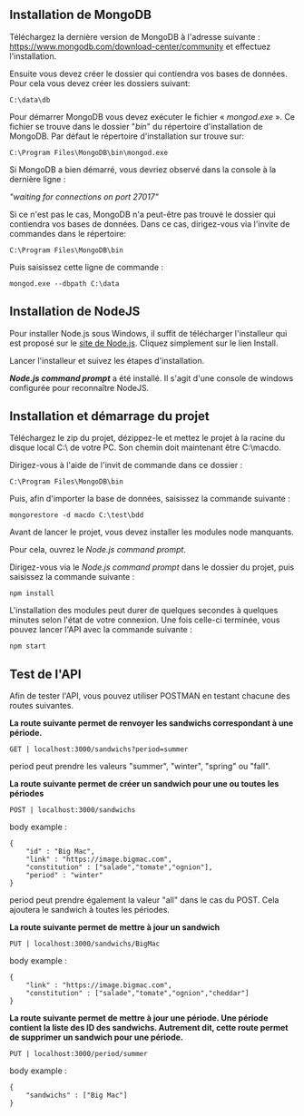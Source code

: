 ## Installation de MongoDB

Téléchargez la dernière version de MongoDB à l'adresse suivante : https://www.mongodb.com/download-center/community et effectuez l'installation.

Ensuite vous devez créer le dossier qui contiendra vos bases de données. Pour cela vous devez créer les dossiers suivant:

```
C:\data\db
```

Pour démarrer MongoDB vous devez exécuter le fichier « *mongod.exe* ». Ce fichier se trouve dans le dossier "*bin*" du répertoire d'installation de MongoDB. Par défaut le répertoire d'installation sur trouve sur:

```
C:\Program Files\MongoDB\bin\mongod.exe
```

Si MongoDB a bien démarré, vous devriez observé dans la console à la dernière ligne :

*"waiting for connections on port 27017"*

Si ce n'est pas le cas, MongoDB n'a peut-être pas trouvé le dossier qui contiendra vos bases de données. Dans ce cas, dirigez-vous via l'invite de commandes dans le répertoire:

```
C:\Program Files\MongoDB\bin
```

Puis saisissez cette ligne de commande :

```
mongod.exe --dbpath C:\data
```



## Installation de NodeJS

Pour installer Node.js sous Windows, il suffit de télécharger l'installeur qui est proposé sur le [site de Node.js](https://nodejs.org/). Cliquez simplement sur le lien Install.

Lancer l'installeur et suivez les étapes d'installation.

***Node.js command prompt*** a été installé. Il s'agit d'une console de windows configurée pour reconnaître NodeJS.



## Installation et démarrage du projet

Téléchargez le zip du projet, dézippez-le et mettez le projet à la racine du disque local C:\ de votre PC. Son chemin doit maintenant être C:\macdo. 

Dirigez-vous à l'aide de l'invit de commande dans ce dossier :

```
C:\Program Files\MongoDB\bin
```

Puis, afin d'importer la base de données, saisissez la commande suivante :

```
mongorestore -d macdo C:\test\bdd
```

Avant de lancer le projet, vous devez installer les modules node manquants.

Pour cela, ouvrez le *Node.js command prompt*.

Dirigez-vous via le *Node.js command prompt* dans le dossier du projet, puis saisissez la commande suivante : 

```
npm install
```

L'installation des modules peut durer de quelques secondes à quelques minutes selon l'état de votre connexion. Une fois celle-ci terminée, vous pouvez lancer l'API avec la commande suivante :

```
npm start
```



## Test de l'API

Afin de tester l'API, vous pouvez utiliser POSTMAN en testant chacune des routes suivantes.



**La route suivante permet de renvoyer les sandwichs correspondant à une période.**

```
GET | localhost:3000/sandwichs?period=summer
```

period peut prendre les valeurs "summer", "winter", "spring" ou "fall". 



**La route suivante permet de créer un sandwich pour une ou toutes les périodes**

```
POST | localhost:3000/sandwichs
```

body example : 

```
{
	"id" : "Big Mac",
	"link" : "https://image.bigmac.com",
	"constitution" : ["salade","tomate","ognion"],
	"period" : "winter"
}
```

period peut prendre également la valeur "all" dans le cas du POST. Cela ajoutera le sandwich à toutes les périodes.



**La route suivante permet de mettre à jour un sandwich**

```
PUT | localhost:3000/sandwichs/BigMac
```

body example :

```
{
	"link" : "https://image.bigmac.com",
	"constitution" : ["salade","tomate","ognion","cheddar"]
}
```



**La route suivante permet de mettre à jour une période. Une période contient la liste des ID des sandwichs. Autrement dit, cette route permet de supprimer un sandwich pour une période.**

```
PUT | localhost:3000/period/summer
```

body example :

```
{
    "sandwichs" : ["Big Mac"]
}
```

